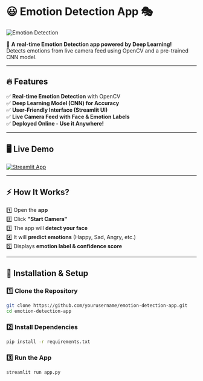 # 😃 Emotion Detection App 🎭  
![Emotion Detection](https://media.giphy.com/media/QTfX9Ejfra3ZmNxh6B/giphy.gif)  

🚀 **A real-time Emotion Detection app powered by Deep Learning!**  
Detects emotions from live camera feed using OpenCV and a pre-trained CNN model.  

---

## 🔥 **Features**  
✅ **Real-time Emotion Detection** with OpenCV  
✅ **Deep Learning Model (CNN) for Accuracy**  
✅ **User-Friendly Interface (Streamlit UI)**  
✅ **Live Camera Feed with Face & Emotion Labels**  
✅ **Deployed Online - Use it Anywhere!**  

---

## 🖥️ **Live Demo**  
[![Streamlit App](https://img.shields.io/badge/Try%20it%20Live-Click%20Here-brightgreen?style=for-the-badge&logo=streamlit)](https://your-app-link.streamlit.app)  

---

## ⚡ **How It Works?**  
1️⃣ Open the **app**  
2️⃣ Click **"Start Camera"**  
3️⃣ The app will **detect your face**  
4️⃣ It will **predict emotions** (Happy, Sad, Angry, etc.)  
5️⃣ Displays **emotion label & confidence score**  

---

## 🚀 **Installation & Setup**  
### **1️⃣ Clone the Repository**
```bash
git clone https://github.com/yourusername/emotion-detection-app.git
cd emotion-detection-app
```

### **2️⃣ Install Dependencies**
```bash
pip install -r requirements.txt
```

### **3️⃣ Run the App**
```bash
streamlit run app.py
```

